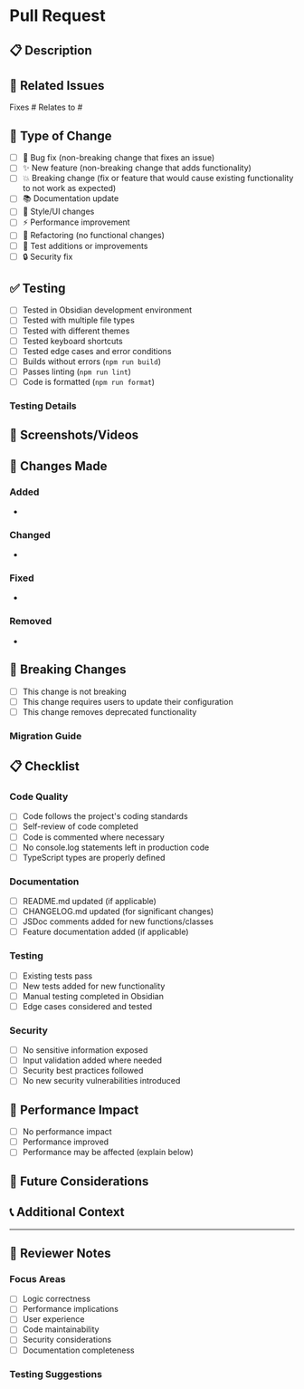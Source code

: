 # Pull Request

## 📋 Description

<!-- Provide a brief description of the changes in this PR -->

## 🔗 Related Issues

<!-- Link to any related issues using "Fixes #123" or "Relates to #123" -->

Fixes #
Relates to #

## 🧪 Type of Change

<!-- Mark the relevant option with [x] -->

- [ ] 🐛 Bug fix (non-breaking change that fixes an issue)
- [ ] ✨ New feature (non-breaking change that adds functionality)
- [ ] 💥 Breaking change (fix or feature that would cause existing functionality to not work as expected)
- [ ] 📚 Documentation update
- [ ] 🎨 Style/UI changes
- [ ] ⚡ Performance improvement
- [ ] 🔧 Refactoring (no functional changes)
- [ ] 🧪 Test additions or improvements
- [ ] 🔒 Security fix

## ✅ Testing

<!-- Describe how you tested your changes -->

- [ ] Tested in Obsidian development environment
- [ ] Tested with multiple file types
- [ ] Tested with different themes
- [ ] Tested keyboard shortcuts
- [ ] Tested edge cases and error conditions
- [ ] Builds without errors (`npm run build`)
- [ ] Passes linting (`npm run lint`)
- [ ] Code is formatted (`npm run format`)

### Testing Details

<!-- Provide specific testing steps or scenarios -->

## 📸 Screenshots/Videos

<!-- If applicable, add screenshots or videos to demonstrate the changes -->

## 📝 Changes Made

<!-- List the main changes made in this PR -->

### Added
- 

### Changed
- 

### Fixed
- 

### Removed
- 

## 🚀 Breaking Changes

<!-- If this is a breaking change, describe what changes users need to make -->

- [ ] This change is not breaking
- [ ] This change requires users to update their configuration
- [ ] This change removes deprecated functionality

### Migration Guide

<!-- If breaking changes, provide migration instructions -->

## 📋 Checklist

<!-- Mark completed items with [x] -->

### Code Quality
- [ ] Code follows the project's coding standards
- [ ] Self-review of code completed
- [ ] Code is commented where necessary
- [ ] No console.log statements left in production code
- [ ] TypeScript types are properly defined

### Documentation
- [ ] README.md updated (if applicable)
- [ ] CHANGELOG.md updated (for significant changes)
- [ ] JSDoc comments added for new functions/classes
- [ ] Feature documentation added (if applicable)

### Testing
- [ ] Existing tests pass
- [ ] New tests added for new functionality
- [ ] Manual testing completed in Obsidian
- [ ] Edge cases considered and tested

### Security
- [ ] No sensitive information exposed
- [ ] Input validation added where needed
- [ ] Security best practices followed
- [ ] No new security vulnerabilities introduced

## 🎯 Performance Impact

<!-- Describe any performance considerations -->

- [ ] No performance impact
- [ ] Performance improved
- [ ] Performance may be affected (explain below)

## 🔮 Future Considerations

<!-- Any future improvements or considerations related to this change -->

## 📞 Additional Context

<!-- Add any other context about the pull request here -->

---

## 👥 Reviewer Notes

<!-- For reviewers - what should they focus on? -->

### Focus Areas
- [ ] Logic correctness
- [ ] Performance implications
- [ ] User experience
- [ ] Code maintainability
- [ ] Security considerations
- [ ] Documentation completeness

### Testing Suggestions
<!-- Specific scenarios reviewers should test -->